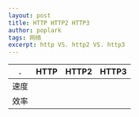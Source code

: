 ```yaml
---
layout: post
title: HTTP HTTP2 HTTP3
author: poplark
tags: 网络
excerpt: http VS. http2 VS. http3
---
```


. | HTTP | HTTP2 | HTTP3
:-: | :-: | :-: | :-:
速度 | | |
效率 | | |

